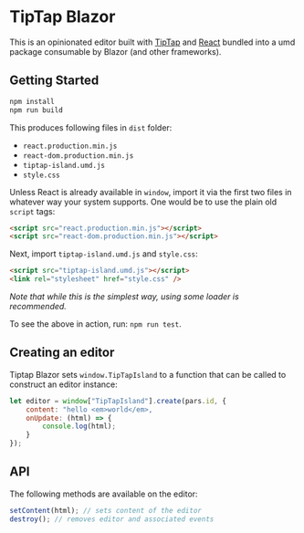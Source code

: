 # TipTap Blazor

This is an opinionated editor built with [TipTap](https://github.com/ueberdosis/tiptap) and [React](https://github.com/facebook/react) bundled into a umd package consumable by Blazor (and other frameworks).

## Getting Started

```js
npm install
npm run build
```

This produces following files in `dist` folder:
- `react.production.min.js`
- `react-dom.production.min.js`
- `tiptap-island.umd.js`
- `style.css`

Unless React is already available in `window`, import it via the first two files in whatever way your system supports. One would be to use the plain old `script` tags:

```html
<script src="react.production.min.js"></script>
<script src="react-dom.production.min.js"></script>
```

Next, import `tiptap-island.umd.js` and `style.css`:

```html
<script src="tiptap-island.umd.js"></script>
<link rel="stylesheet" href="style.css" />
```

*Note that while this is the simplest way, using some loader is recommended.*

To see the above in action, run: `npm run test`.

## Creating an editor

Tiptap Blazor sets `window.TipTapIsland` to a function that can be called to construct an editor instance:

```js
let editor = window["TipTapIsland"].create(pars.id, {
    content: "hello <em>world</em>,
    onUpdate: (html) => {
        console.log(html);
    }
});
```

## API

The following methods are available on the editor:

```js
setContent(html); // sets content of the editor
destroy(); // removes editor and associated events
```

